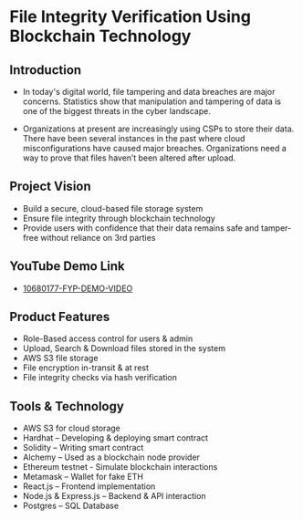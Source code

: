 # File Integrity Verification Using Blockchain Technology

## Introduction

- In today's digital world, file tampering and data breaches are major concerns. Statistics show that manipulation and tampering of data is one of the biggest threats in the cyber landscape. 



- Organizations at present are increasingly using CSPs to store their data. There have been several instances in the past where cloud misconfigurations have caused major breaches. Organizations need a way to prove  that files haven’t been altered after upload.



## Project Vision

 - Build a secure, cloud-based file storage system
 - Ensure file integrity through blockchain technology
 - Provide users with confidence that their data remains safe and    tamper-free without reliance on 3rd parties


## YouTube Demo Link

- [10680177-FYP-DEMO-VIDEO](https://youtu.be/zSwpRikM5F8)

## Product Features

- Role-Based access control for users & admin
- Upload, Search & Download files stored in the system
- AWS S3 file storage
- File encryption in-transit & at rest
- File integrity checks via hash verification

## Tools & Technology 

- AWS S3 for cloud storage
- Hardhat – Developing & deploying smart contract
- Solidity – Writing smart contract
- Alchemy – Used as a blockchain node provider
- Ethereum testnet - Simulate blockchain interactions 
- Metamask – Wallet for fake ETH
- React.js – Frontend implementation
- Node.js & Express.js – Backend & API interaction
- Postgres – SQL Database 
